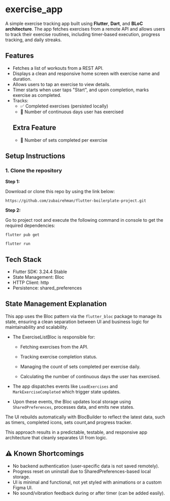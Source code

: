 # exercise_app


A simple exercise tracking app built using **Flutter**, **Dart**, and **BLoC architecture**. The app fetches exercises from a remote API and allows users to track their exercise routines, including timer-based execution, progress tracking, and daily streaks.

## Features

- Fetches a list of workouts from a REST API.
- Displays a clean and responsive home screen with exercise name and duration.
- Allows users to tap an exercise to view details.
- Timer starts when user taps "Start", and upon completion, marks exercise as completed.
- Tracks:
    - ✅ Completed exercises (persisted locally)
    - 📅 Number of continuous days user has exercised
  ## Extra Feature
    - 🔁 Number of sets completed per exercise

## Setup Instructions

### 1. Clone the repository

**Step 1:**

Download or clone this repo by using the link below:

```
https://github.com/zubairehman/flutter-boilerplate-project.git
```

**Step 2:**

Go to project root and execute the following command in console to get the required dependencies:

```
flutter pub get 
```

```
flutter run
```


## Tech Stack
- Flutter SDK: 3.24.4 Stable
- State Management: Bloc
- HTTP Client: http
- Persistence: shared_preferences


## State Management Explanation
This app uses the Bloc pattern via the `flutter_bloc` package to manage its state, ensuring a clean separation between UI and business logic for maintainability and scalability.

- The ExerciseListBloc is responsible for:

   - Fetching exercises from the API.

   - Tracking exercise completion status.

   - Managing the count of sets completed per exercise daily.

   - Calculating the number of continuous days the user has exercised.

- The app dispatches events like `LoadExercises` and  `MarkExerciseCompleted` which trigger state updates.

- Upon these events, the Bloc updates local storage using `SharedPreferences`, processes data, and emits new states.

The UI rebuilds automatically with BlocBuilder to reflect the latest data, such as timers, completed icons, sets count,and progress tracker.

This approach results in a predictable, testable, and responsive app architecture that cleanly separates UI from logic.


## ⚠️ Known Shortcomings

- No backend authentication (user-specific data is not saved remotely).
- Progress reset on uninstall due to SharedPreferences-based local storage.
- UI is minimal and functional, not yet styled with animations or a custom Figma UI.
- No sound/vibration feedback during or after timer (can be added easily).

